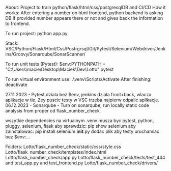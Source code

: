About: Project to train python/flask/html/css/postgresqlDB and CI/CD
How it works: After entering a number on html frontend, python backend is asking DB if provided number appears there or not and gives back the information to frontend.

To run project: python app.py

Stack: VSC/Python/Flask/Html/Css/Postrgrsql/Git/Pytest/Selenium/Webdriver/Jenkins/Groovy/Sonarqube/SonarScanner/

To run unit tests (Pytest): $env:PYTHONPATH = "C:\Users\macie\Desktop\Maciek\Dev\Lotto"
pytest

To run virtual environment use: .\venv\Scripts\Activate
After finishing: deactivate

27.11.2023 - Pytest dziala bez $env, jenkins dziala front+back, wlacza aplikacje w tle. Zey puscic testy w VSC trzeba najpierw odpalic aplikacje.
06.12.2023 - Sonarqube - Turn on sonarqube, run locally static code analysis from proper cd flask_number_check

wszytkie dependencies na virtualnym .venv musza byc
pytest, python, pluggy, selenium, flask
aby sprawdzic: pip show selenium
aby zainstalowac: pip install selenium
__init__.py dodac plik aby testy uruchamiac bez $env:...

Folders:
Lotto/flask_number_check/static/css/style.css
Lotto/flask_number_check/templates/index.html
Lotto/flask_number_check/app.py
Lotto/flask_number_check/tests/test_444 and test_app.py and test_frontend.py
Lotto/flask_number_check/drivers/